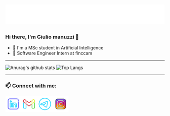 <h1 align="center">
  <img src="https://raw.githubusercontent.com/giumanuz/giumanuz/master/loghi/name.svg" alt="Giulio Manuzzi" />
</h1>


### Hi there, I'm Giulio manuzzi 👋
- 📝 I'm a MSc student in Artificial Intelligence
- 🚀 Software Engineer Intern at finccam


***

![Anurag's github stats](https://github-readme-stats.vercel.app/api?username=giumanuz&hide=contribs,prs&count_private=true&show_icons=true&theme=tokyonight)
![Top Langs](https://github-readme-stats.vercel.app/api/top-langs/?username=giumanuz&layout=compact&show_icons=true&card_width=445&theme=tokyonight)

---
### 📫 Connect with me:
[<img align="left" alt="giu_man | LinkedIn" width="50px" style="color:red" src="loghi/linkedin_logo.svg" />][linkedin]
[<img align="left" alt="giu_man | Gmail" width="50px" style="color:blue" src="loghi/gmail_logo.svg" />][gmail]
[<img align="left" alt="giu_man | Telegram" width="50px" style="color:blue" src="loghi/telegram_logo.svg" />][telegram]
[<img align="left" alt="giu_man | Instagram" width="50px" style="color:red" src="loghi/instagram.svg" />][instagram]

[linkedin]: https://www.linkedin.com/in/giulio-manuzzi
[gmail]: mailto:giuliomanuzzi@gmail.com
[telegram]: https://t.me/giulio_man
[instagram]: https://www.instagram.com/giulio_manuzzii